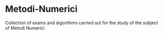 # Metodi-Numerici
Collection of exams and algorithms carried out for the study of the subject of Metodi Numerici
